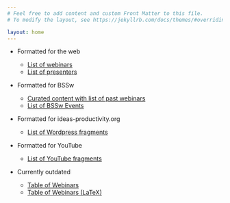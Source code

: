 ```yaml
---
# Feel free to add content and custom Front Matter to this file.
# To modify the layout, see https://jekyllrb.com/docs/themes/#overriding-theme-defaults

layout: home
---
```

- Formatted for the web
  - [List of webinars](webinars.html)
  - [List of presenters](presenters.html)

- Formatted for BSSw
  - [Curated content with list of past webinars](hpcbp-webinars-cc.md)
  - [List of BSSw Events](bssw-events-index.html)

- Formatted for ideas-productivity.org
  - [List of Wordpress fragments](ipweb-entries-index.html)

- Formatted for YouTube
  - [List of YouTube fragments](youtube-videos-index.html)

- Currently outdated
  - [Table of Webinars](webinar-table.html)
  - [Table of Webinars (LaTeX)](webinar-table-latex.html)
